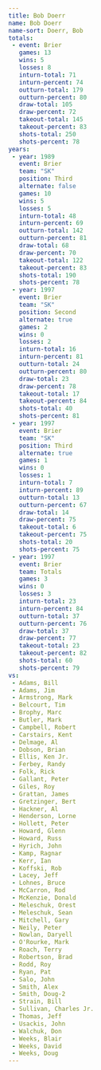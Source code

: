 ```yaml
---
title: Bob Doerr
name: Bob Doerr
name-sort: Doerr, Bob
totals:
 - event: Brier
   games: 13
   wins: 5
   losses: 8
   inturn-total: 71
   inturn-percent: 74
   outturn-total: 179
   outturn-percent: 80
   draw-total: 105
   draw-percent: 72
   takeout-total: 145
   takeout-percent: 83
   shots-total: 250
   shots-percent: 78
years:
 - year: 1989
   event: Brier
   team: "SK"
   position: Third
   alternate: false
   games: 10
   wins: 5
   losses: 5
   inturn-total: 48
   inturn-percent: 69
   outturn-total: 142
   outturn-percent: 81
   draw-total: 68
   draw-percent: 70
   takeout-total: 122
   takeout-percent: 83
   shots-total: 190
   shots-percent: 78
 - year: 1997
   event: Brier
   team: "SK"
   position: Second
   alternate: true
   games: 2
   wins: 0
   losses: 2
   inturn-total: 16
   inturn-percent: 81
   outturn-total: 24
   outturn-percent: 80
   draw-total: 23
   draw-percent: 78
   takeout-total: 17
   takeout-percent: 84
   shots-total: 40
   shots-percent: 81
 - year: 1997
   event: Brier
   team: "SK"
   position: Third
   alternate: true
   games: 1
   wins: 0
   losses: 1
   inturn-total: 7
   inturn-percent: 89
   outturn-total: 13
   outturn-percent: 67
   draw-total: 14
   draw-percent: 75
   takeout-total: 6
   takeout-percent: 75
   shots-total: 20
   shots-percent: 75
 - year: 1997
   event: Brier
   team: Totals
   games: 3
   wins: 0
   losses: 3
   inturn-total: 23
   inturn-percent: 84
   outturn-total: 37
   outturn-percent: 76
   draw-total: 37
   draw-percent: 77
   takeout-total: 23
   takeout-percent: 82
   shots-total: 60
   shots-percent: 79
vs:
 - Adams, Bill
 - Adams, Jim
 - Armstrong, Mark
 - Belcourt, Tim
 - Brophy, Marc
 - Butler, Mark
 - Campbell, Robert
 - Carstairs, Kent
 - Delmage, Al
 - Dobson, Brian
 - Ellis, Ken Jr.
 - Ferbey, Randy
 - Folk, Rick
 - Gallant, Peter
 - Giles, Roy
 - Grattan, James
 - Gretzinger, Bert
 - Hackner, Al
 - Henderson, Lorne
 - Hollett, Peter
 - Howard, Glenn
 - Howard, Russ
 - Hyrich, John
 - Kamp, Ragnar
 - Kerr, Ian
 - Koffski, Rob
 - Lacey, Jeff
 - Lohnes, Bruce
 - McCarron, Rod
 - McKenzie, Donald
 - Meleschuk, Orest
 - Meleschuk, Sean
 - Mitchell, Gary
 - Neily, Peter
 - Nowlan, Daryell
 - O'Rourke, Mark
 - Roach, Terry
 - Robertson, Brad
 - Rodd, Roy
 - Ryan, Pat
 - Salo, John
 - Smith, Alex
 - Smith, Doug-2
 - Strain, Bill
 - Sullivan, Charles Jr.
 - Thomas, Jeff
 - Usackis, John
 - Walchuk, Don
 - Weeks, Blair
 - Weeks, David
 - Weeks, Doug
---
```

